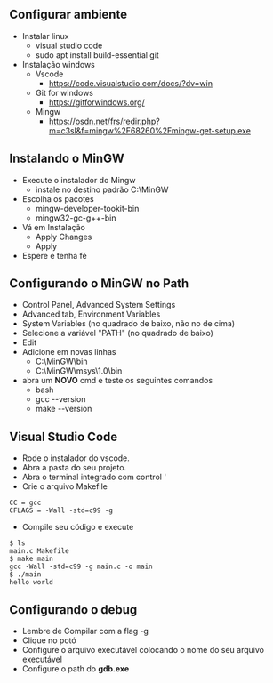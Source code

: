 ## Configurar ambiente

- Instalar linux
    - visual studio code
    - sudo apt install build-essential git
- Instalação windows
    - Vscode
        - https://code.visualstudio.com/docs/?dv=win
    - Git for windows
        - https://gitforwindows.org/
    - Mingw
        - https://osdn.net/frs/redir.php?m=c3sl&f=mingw%2F68260%2Fmingw-get-setup.exe

## Instalando o MinGW
- Execute o instalador do Mingw
    - instale no destino padrão C:\MinGW
- Escolha os pacotes
    - mingw-developer-tookit-bin
    - mingw32-gc-g++-bin
- Vá em Instalação
    - Apply Changes
    - Apply
- Espere e tenha fé

## Configurando o MinGW no Path

- Control Panel, Advanced System Settings
- Advanced tab, Environment Variables
- System Variables (no quadrado de baixo, não no de cima)
- Selecione a variável "PATH" (no quadrado de baixo)
- Edit
- Adicione em novas linhas 
    - C:\MinGW\bin
    - C:\MinGW\msys\1.0\bin
- abra um **NOVO** cmd e teste os seguintes comandos
    - bash
    - gcc --version
    - make --version

## Visual Studio Code
- Rode o instalador do vscode.
- Abra a pasta do seu projeto.
- Abra o terminal integrado com control '
- Crie o arquivo Makefile
```
CC = gcc
CFLAGS = -Wall -std=c99 -g
```

- Compile seu código e execute
```
$ ls
main.c Makefile
$ make main
gcc -Wall -std=c99 -g main.c -o main
$ ./main
hello world
```

## Configurando o debug
- Lembre de Compilar com a flag -g
- Clique no potó
- Configure o arquivo executável colocando o nome do seu arquivo executável
- Configure o path do **gdb.exe**
